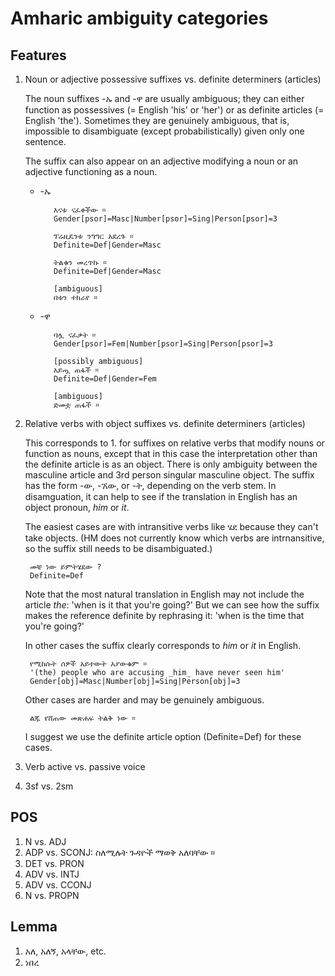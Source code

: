 # Amharic ambiguity categories

## Features

1. Noun or adjective possessive suffixes vs. definite determiners (articles)

	The noun suffixes -ኡ and -ዋ are usually ambiguous; they can either function as possessives (= English 'his' or 'her') or as definite articles (= English 'the'). Sometimes they are genuinely ambiguous, that is, impossible to disambiguate (except probabilistically) given only one sentence.
   
   The suffix can also appear on an adjective modifying a noun or an adjective functioning as a noun.
  
   * -ኡ
   	
   			እናቱ ናፈቀችው ።  
   			Gender[psor]=Masc|Number[psor]=Sing|Person[psor]=3
   		
   			ፕሬዚዴንቱ ንግግር አደረጉ ።  
   			Definite=Def|Gender=Masc
   			
   			ትልቁን መረጥኩ ።
   			Definite=Def|Gender=Masc
   			
   			[ambiguous]   
   			በቱን ተከራየ ። 
   			
   * -ዋ

   			ባሏ ናፈቃት ።  
   			Gender[psor]=Fem|Number[psor]=Sing|Person[psor]=3
   			
   			[possibly ambiguous]
   			አይጧ ጠፋች ።  
   			Definite=Def|Gender=Fem
   			
   			[ambiguous]
   			ድመቷ ጠፋች ።
   			

2. Relative verbs with object suffixes vs. definite determiners (articles)

	This corresponds to 1. for suffixes on relative verbs that modify nouns or function as nouns, except that in this case the interpretation other than the definite article is as an object.
There is only ambiguity between the masculine article and 3rd person singular masculine object. The suffix has the form -ው, -ኧው, or -ት, depending on the verb stem.
In disamguation, it can help to see if the translation in English has an object pronoun, *him* or *it*.

	The easiest cases are with intransitive verbs like ሄደ because they can't take objects. (HM does not currently know which verbs are intrnansitive, so the suffix still needs to be disambiguated.)
	
		መቼ ነው ይምትሄደው ?
		Definite=Def
		
	Note that the most natural translation in English may not include the article *the*: 'when is it that you're going?' But we can see how the suffix makes the reference definite by rephrasing it: 'when is the time that you're going?'
		
	In other cases the suffix clearly corresponds to *him* or *it* in English.
	
		የሚከሱት ሰዎች አይተውት አያውቁም ።
		'(the) people who are accusing _him_ have never seen him'
		Gender[obj]=Masc|Number[obj]=Sing|Person[obj]=3
		
	Other cases are harder and may be genuinely ambiguous.
	
		ልጁ የሸጠው መጽሐፍ ትልቅ ነው ።
		
	I suggest we use the definite article option (Definite=Def) for these cases.
3. Verb active vs. passive voice
4. 3sf vs. 2sm

## POS

1. N vs. ADJ
2. ADP vs. SCONJ: 
ስለሚሉት ጉዳዮች ማወቅ አለባቸው ።
3. DET vs. PRON
4. ADV vs. INTJ
5. ADV vs. CCONJ
6. N vs. PROPN

## Lemma

1. አለ, አለኝ, አላቸው, etc.
2. ነበረ
